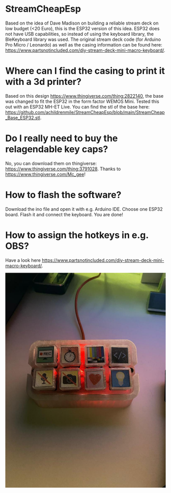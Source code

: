 # StreamCheapEsp
Based on the idea of Dave Madison on building a reliable stream deck on low budget (<20 Euro), this is the ESP32 version of this idea. ESP32 does not have USB capabilities, so instead of using the keyboard library, the BleKeyboard library was used.
The original stream deck code (for Arduino Pro Micro / Leonardo) as well as the casing information can be found here: https://www.partsnotincluded.com/diy-stream-deck-mini-macro-keyboard/.

# Where can I find the casing to print it with a 3d printer?
Based on this design https://www.thingiverse.com/thing:2822140, the base was changed to fit the ESP32 in the form factor WEMOS Mini. Tested this out with an ESP32 MH-ET Live.
You can find the stl of the base here: https://github.com/achildrenmile/StreamCheapEsp/blob/main/StreamCheap_Base_ESP32.stl.

# Do I really need to buy the relagendable key caps?
No, you can download them on thingiverse: https://www.thingiverse.com/thing:3791028. Thanks to https://www.thingiverse.com/Mc_gee!

# How to flash the software?
Download the ino file and open it with e.g. Arduino IDE. Choose one ESP32 board. Flash it and connect the keyboard. You are done!

# How to assign the hotkeys in e.g. OBS?
Have a look here https://www.partsnotincluded.com/diy-stream-deck-mini-macro-keyboard/.

![StreamCheap](https://github.com/achildrenmile/StreamCheapEsp/blob/main/StreamCheap.jpeg)

